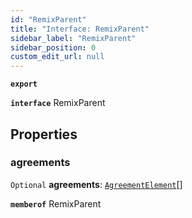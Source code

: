```yaml
---
id: "RemixParent"
title: "Interface: RemixParent"
sidebar_label: "RemixParent"
sidebar_position: 0
custom_edit_url: null
---
```


**`export`**

**`interface`** RemixParent

## Properties

### agreements

 `Optional` **agreements**: [`AgreementElement`](AgreementElement.md)[]

**`memberof`** RemixParent
